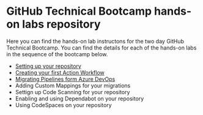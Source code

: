 # GitHub Technical Bootcamp hands-on labs repository

Here you can find the hands-on lab instructons for the two day GitHub Technical Bootcamp.
You can find the details for each of the hands-on labs in the sequence of the bootcamp below. 

- [Setting up your repository](settinguprepository.md)
- [Creating your first Action Workflow](myfirstaction.md)
- [Migrating Pipelines form Azure DevOps](migration.md) 
- Adding Custom Mappings for your migrations
- Settign up Code Scanning for your repository
- Enabling and using Dependabot on your repository
- Using CodeSpaces on your repository


